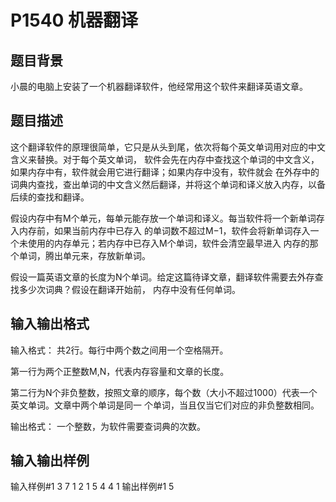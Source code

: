 # P1540 机器翻译
## 题目背景
小晨的电脑上安装了一个机器翻译软件，他经常用这个软件来翻译英语文章。

## 题目描述
这个翻译软件的原理很简单，它只是从头到尾，依次将每个英文单词用对应的中文含义来替换。对于每个英文单词，
软件会先在内存中查找这个单词的中文含义，如果内存中有，软件就会用它进行翻译；如果内存中没有，软件就会
在外存中的词典内查找，查出单词的中文含义然后翻译，并将这个单词和译义放入内存，以备后续的查找和翻译。

假设内存中有M个单元，每单元能存放一个单词和译义。每当软件将一个新单词存入内存前，如果当前内存中已存入
的单词数不超过M−1，软件会将新单词存入一个未使用的内存单元；若内存中已存入M个单词，软件会清空最早进入
内存的那个单词，腾出单元来，存放新单词。

假设一篇英语文章的长度为N个单词。给定这篇待译文章，翻译软件需要去外存查找多少次词典？假设在翻译开始前，
内存中没有任何单词。

## 输入输出格式
输入格式：
共2行。每行中两个数之间用一个空格隔开。

第一行为两个正整数M,N，代表内存容量和文章的长度。

第二行为N个非负整数，按照文章的顺序，每个数（大小不超过1000）代表一个英文单词。文章中两个单词是同一
个单词，当且仅当它们对应的非负整数相同。

输出格式：
一个整数，为软件需要查词典的次数。

## 输入输出样例
输入样例#1
3 7
1 2 1 5 4 4 1
输出样例#1
5